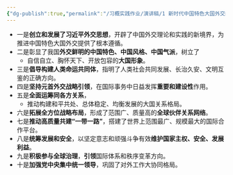 ```yaml
---
{"dg-publish":true,"permalink":"/习概实践作业/演讲稿/1 新时代中国特色大国外交的历史性成就/","dgPassFrontmatter":true}
---
```



- 一是**创立和发展了习近平外交思想**，开辟了中国外交理论和实践的新境界，为推进中国特色大国外交提供了根本遵循。
- 二是彰显了我国**外交鲜明的中国特色、中国风格、中国气派**，树立了
    - 自信自立、胸怀天下、开放包容的**大国形象**。
- 三是**倡导构建人类命运共同体**，指明了人类社会共同发展、长治久安、文明互鉴的正确方向。
- 四是**坚持元首外交战略引领**，在国际事务中日益发挥**重要和建设性**作用。
- 五是**全面运筹同各方关系**，
    - 推动构建和平共处、总体稳定、均衡发展的大国关系格局。
- 六是**拓展全方位战略布局**，形成了范围广、质量高的**全球伙伴关系网络**。
- 七是**推动高质量共建“一带一路”**，搭建了世界上范围最广、规模最大的国际合作平台。
- 八是**统筹发展和安全**，以坚定意志和顽强斗争有效**维护国家主权、安全、发展利益**。
- 九是**积极参与全球治理**，**引领**国际体系和秩序变革方向。
- 十是**加强党中央集中统一领导**，巩固了对外工作大协同格局。

